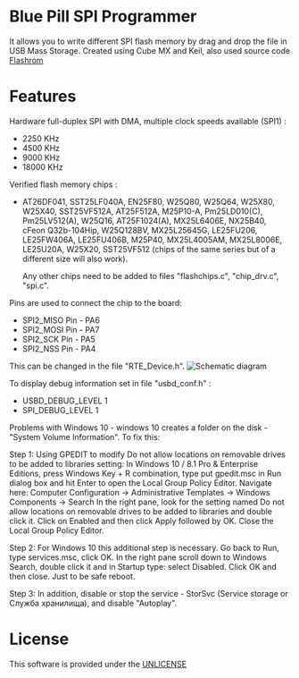 # Blue Pill SPI Programmer

It allows you to write different SPI flash memory by drag and drop the file in USB Mass Storage.
Created using Cube MX and Keil, also used source code <a href="https://github.com/flashrom/flashrom" rel="nofollow">Flashrom</a>

# Features

Hardware full-duplex SPI with DMA, multiple clock speeds available (SPI1) :

  - 2250  KHz
  - 4500  KHz
  - 9000  KHz
  - 18000 KHz

 Verified flash memory chips :
 

  - AT26DF041, SST25LF040A, EN25F80, W25Q80, W25Q64, W25X80, W25X40, SST25VF512A, AT25F512A, M25P10-A, Pm25LD010(C), Pm25LV512(A), W25Q16, AT25F1024(A), MX25L6406E, NX25B40,  cFeon Q32b-104Hip, W25Q128BV, MX25L25645G, LE25FU206, LE25FW406A, LE25FU406B, M25P40, MX25L4005AM, MX25L8006E, LE25U20A, W25X20, SST25VF512 (chips of the same series but of a different size will also work).

    Any other chips need to be added to files "flashchips.c", "chip_drv.c", "spi.c".

Pins are used to connect the chip to the board:
 - SPI2_MISO Pin - PA6
 - SPI2_MOSI Pin - PA7
 - SPI2_SCK  Pin - PA5
 - SPI2_NSS  Pin - PA4
 
 This can be changed in the file "RTE_Device.h".
![Schematic diagram](https://github.com/vernonet/blue_pill/edit/master/bluepill_spi_prog/schematic_diagram.jpg)


To display debug information set in file "usbd_conf.h" :
 - USBD_DEBUG_LEVEL             1
 - SPI_DEBUG_LEVEL              1
 
 Problems with Windows 10 - windows 10 creates a folder on the disk - "System Volume Information". To fix this:
   
   Step 1:
     Using GPEDIT to modify Do not allow locations on removable drives to be added to libraries setting:
   In Windows 10 / 8.1 Pro & Enterprise Editions, press Windows Key + R combination, type put gpedit.msc in Run dialog box 
   and  hit Enter to open the Local Group Policy Editor.
   Navigate here: Computer Configuration -> Administrative Templates -> Windows Components -> Search
   In the right pane, look for the setting named Do not allow locations on removable drives to be added to libraries and 
   double  click it.
   Click on Enabled and then click Apply followed by OK. Close the Local Group Policy Editor.
   
   Step 2:
     For Windows 10 this additional step is necessary. Go back to Run, type services.msc, click OK. In the right pane scroll 
   down  to Windows Search, double click it and in Startup type: select Disabled. Click OK and then close. Just to be 
   safe  reboot.
   
   Step 3:
     In addition, disable or stop the service - StorSvc (Service storage or  Служба хранилища), and disable "Autoplay".


  
# License

This software is provided under the  <a href="http://unlicense.org/" rel="nofollow">UNLICENSE</a>

